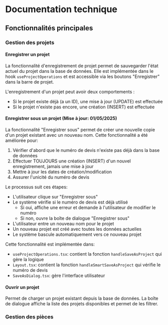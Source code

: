 # Documentation technique

## Fonctionnalités principales

### Gestion des projets

#### Enregistrer un projet

La fonctionnalité d'enregistrement de projet permet de sauvegarder l'état actuel du projet dans la base de données. Elle est implémentée dans le hook `useProjectOperations` et est accessible via les boutons "Enregistrer" dans la barre de projet.

L'enregistrement d'un projet peut avoir deux comportements :
- Si le projet existe déjà (a un ID), une mise à jour (UPDATE) est effectuée
- Si le projet n'existe pas encore, une création (INSERT) est effectuée

#### Enregistrer sous un projet (Mise à jour: 01/05/2025)

La fonctionnalité "Enregistrer sous" permet de créer une nouvelle copie d'un projet existant avec un nouveau nom. Cette fonctionnalité a été améliorée pour:

1. Vérifier d'abord que le numéro de devis n'existe pas déjà dans la base de données
2. Effectuer TOUJOURS une création (INSERT) d'un nouvel enregistrement, jamais une mise à jour
3. Mettre à jour les dates de création/modification
4. Assurer l'unicité du numéro de devis

Le processus suit ces étapes:
- L'utilisateur clique sur "Enregistrer sous"
- Le système vérifie si le numéro de devis est déjà utilisé
   - Si oui, affiche une erreur et demande à l'utilisateur de modifier le numéro
   - Si non, ouvre la boîte de dialogue "Enregistrer sous"
- L'utilisateur entre un nouveau nom pour le projet
- Un nouveau projet est créé avec toutes les données actuelles
- Le système bascule automatiquement vers ce nouveau projet

Cette fonctionnalité est implémentée dans:
- `useProjectOperations.tsx`: contient la fonction `handleSaveAsProject` qui gère la logique
- `Layout.tsx`: contient la fonction `handleSmartSaveAsProject` qui vérifie le numéro de devis
- `SaveAsDialog.tsx`: gère l'interface utilisateur

#### Ouvrir un projet

Permet de charger un projet existant depuis la base de données. La boîte de dialogue affiche la liste des projets disponibles et permet de les filtrer.

### Gestion des pièces

